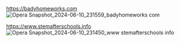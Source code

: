 https://badyhomeworks.com
![Opera Snapshot_2024-06-10_231559_badyhomeworks com](https://github.com/Ayo-Bady/2024-profo/assets/172160346/8ced2a20-08f7-4c76-b7ac-8c8ed3623688)

https://www.stemafterschools.info
![Opera Snapshot_2024-06-10_231450_www stemafterschools info](https://github.com/Ayo-Bady/2024-profo/assets/172160346/e5e57102-615c-42e6-a06b-62ab7a540f0a)
